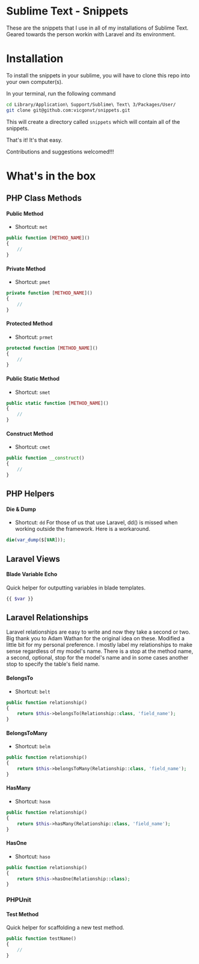 # Sublime Text - Snippets

These are the snippets that I use in all of my installations of Sublime Text. Geared towards the person workin with Laravel and its environment.

# Installation

To install the snippets in your sublime, you will have to clone this repo into your own computer(s).

In your terminal, run the following command

```sh
cd Library/Application\ Support/Sublime\ Text\ 3/Packages/User/
git clone git@github.com:vicgonvt/snippets.git
```

This will create a directory called `snippets` which will contain all of the snippets. 

That's it! It's that easy.

Contributions and suggestions welcomed!!!


# What's in the box

## PHP Class Methods

#### Public Method
+ Shortcut: `met`

```php
public function [METHOD_NAME]()
{
    //
}
```

#### Private Method
+ Shortcut: `pmet`

```php
private function [METHOD_NAME]()
{
    //
}
```

#### Protected Method
+ Shortcut: `prmet`

```php
protected function [METHOD_NAME]()
{
    //
}
```

#### Public Static Method
+ Shortcut: `smet`

```php
public static function [METHOD_NAME]()
{
    //
}
```

#### Construct Method
+ Shortcut: `cmet`

```php
public function __construct()
{
    //
}
```

## PHP Helpers

#### Die & Dump
+ Shortcut: `dd`
For those of us that use Laravel, dd() is missed when working outside the framework. Here is a workaround.

```php
die(var_dump($[VAR]));
```

## Laravel Views

#### Blade Variable Echo

Quick helper for outputting variables in blade templates.

```php
{{ $var }}
```

## Laravel Relationships

Laravel relationships are easy to write and now they take a second or two. Big thank you to Adam Wathan for the original idea on these. Modified a little bit for my personal preference. I mostly label my relationships to make sense regardless of my model's name. There is a stop at the method name, a second, optional, stop for the model's name and in some cases another stop to specify the table's field name.

#### BelongsTo
+ Shortcut: `belt`

```php
public function relationship()
{
    return $this->belongsTo(Relationship::class, 'field_name');
}
```

#### BelongsToMany
+ Shortcut: `belm`

```php
public function relationship()
{
    return $this->belongsToMany(Relationship::class, 'field_name');
}
```

#### HasMany
+ Shortcut: `hasm`

```php
public function relationship()
{
    return $this->hasMany(Relationship::class, 'field_name');
}
```

#### HasOne
+ Shortcut: `haso`

```php
public function relationship()
{
    return $this->hasOne(Relationship::class);
}
```

### PHPUnit

#### Test Method

Quick helper for scaffolding a new test method.

```php
public function testName()
{
    //
}
```
